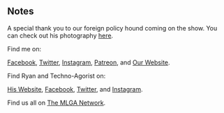 ## Notes

A special thank you to our foreign policy hound coming on the show. You can check out his photography [here](https://flickr.com/pilotmkn).

Find me on:

[Facebook](https://facebook.com/thisismlga), [Twitter](https://twitter.com/thisismlga), [Instagram](https://instagram.com/thisismlga), [Patreon](https://www.patreon.com/ThisIsMLGA), and [Our Website](https://thisismlga.com).

Find Ryan and Techno-Agorist on:

[His Website](https://technoagorist.com), [Facebook](https://facebook.com/technoagorist), [Twitter](https://twitter.com/technoagorist), and [Instagram](https://instagram.com/technoagorist).

Find us all on [The MLGA Network](https://mlganetwork.com).

